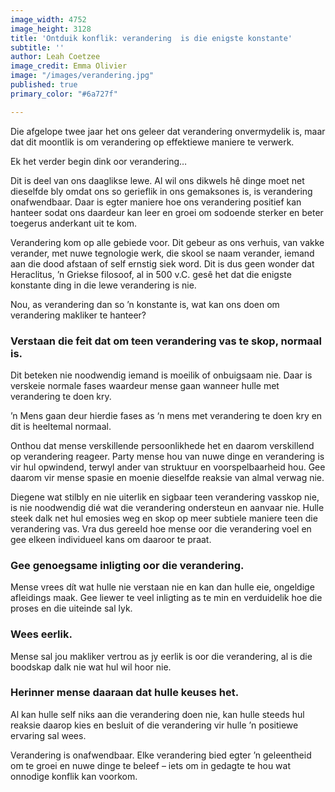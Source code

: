 ```yaml
---
image_width: 4752
image_height: 3128
title: 'Ontduik konflik: verandering  is die enigste konstante'
subtitle: ''
author: Leah Coetzee
image_credit: Emma Olivier
image: "/images/verandering.jpg"
published: true
primary_color: "#6a727f"

---
```

Die afgelope twee jaar het ons geleer dat verandering onvermydelik is, maar dat dit moontlik is om verandering op effektiewe maniere te verwerk.

Ek het verder begin dink oor verandering…

Dit is deel van ons daaglikse lewe. Al wil ons dikwels hê dinge moet net dieselfde bly omdat ons so gerieflik in ons gemaksones is, is verandering onafwendbaar. Daar is egter maniere hoe ons verandering positief kan hanteer sodat ons daardeur kan leer en groei om sodoende sterker en beter toegerus anderkant uit te kom.

Verandering kom op alle gebiede voor. Dit gebeur as ons verhuis, van vakke verander, met nuwe tegnologie werk, die skool se naam verander, iemand aan die dood afstaan of self ernstig siek word. Dit is dus geen wonder dat Heraclitus, ʼn Griekse filosoof, al in 500 v.C. gesê het dat die enigste konstante ding in die lewe verandering is nie.

Nou, as verandering dan so ʼn konstante is, wat kan ons doen om verandering makliker te hanteer?

### Verstaan die feit dat om teen verandering vas te skop, normaal is.

Dit beteken nie noodwendig iemand is moeilik of onbuigsaam nie. Daar is verskeie normale fases waardeur mense gaan wanneer hulle met verandering te doen kry.

ʼn Mens gaan deur hierdie fases as ‘n mens met verandering te doen kry en dit is heeltemal normaal.

Onthou dat mense verskillende persoonlikhede het en daarom verskillend op verandering reageer. Party mense hou van nuwe dinge en verandering is vir hul opwindend, terwyl ander van struktuur en voorspelbaarheid hou. Gee daarom vir mense spasie en moenie dieselfde reaksie van almal verwag nie.

Diegene wat stilbly en nie uiterlik en sigbaar teen verandering vasskop nie, is nie noodwendig dié wat die verandering ondersteun en aanvaar nie. Hulle steek dalk net hul emosies weg en skop op meer subtiele maniere teen die verandering vas. Vra dus gereeld hoe mense oor die verandering voel en gee elkeen individueel kans om daaroor te praat.

### Gee genoegsame inligting oor die verandering.

Mense vrees dít wat hulle nie verstaan nie en kan dan hulle eie, ongeldige afleidings maak. Gee liewer te veel inligting as te min en verduidelik hoe die proses en die uiteinde sal lyk.

### Wees eerlik.

Mense sal jou makliker vertrou as jy eerlik is oor die verandering, al is die boodskap dalk nie wat hul wil hoor nie.

### Herinner mense daaraan dat hulle keuses het.

Al kan hulle self niks aan die verandering doen nie, kan hulle steeds hul reaksie daarop kies en besluit of die verandering vir hulle ʼn positiewe ervaring sal wees.

Verandering is onafwendbaar. Elke verandering bied egter ʼn geleentheid om te groei en nuwe dinge te beleef – iets om in gedagte te hou wat onnodige konflik kan voorkom.